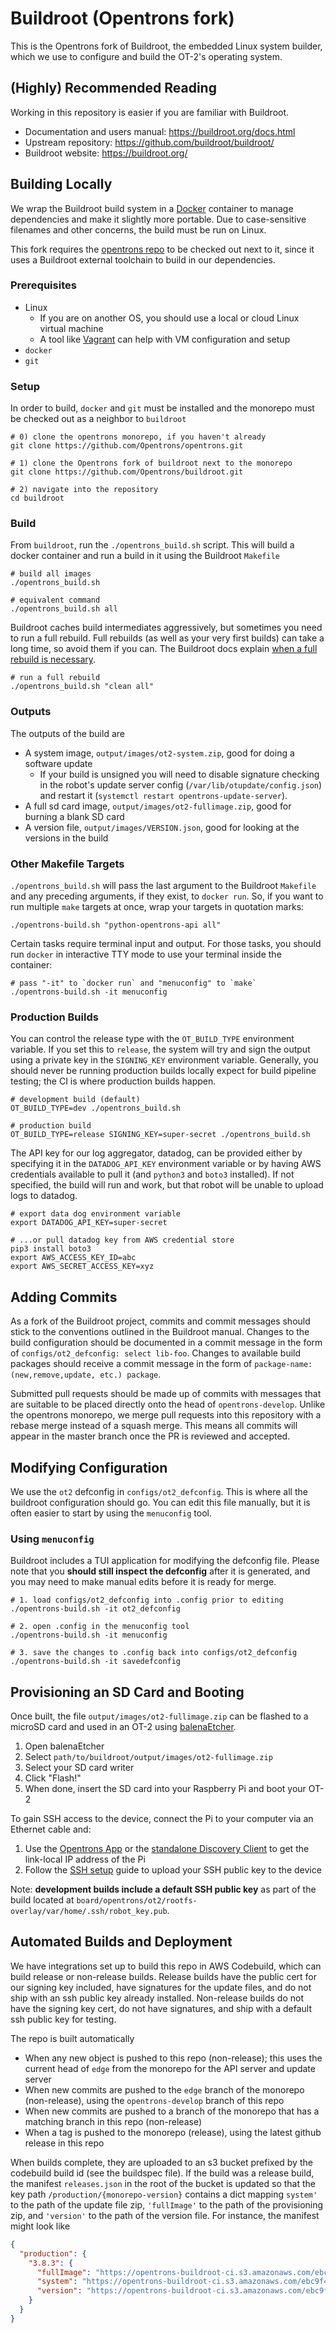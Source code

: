 # Buildroot (Opentrons fork)

This is the Opentrons fork of Buildroot, the embedded Linux system builder, which we use to configure and build the OT-2's operating system.

## (Highly) Recommended Reading

Working in this repository is easier if you are familiar with Buildroot.

- Documentation and users manual: <https://buildroot.org/docs.html>
- Upstream repository: <https://github.com/buildroot/buildroot/>
- Buildroot website: <https://buildroot.org/>

## Building Locally

We wrap the Buildroot build system in a [Docker][] container to manage dependencies and make it slightly more portable. Due to case-sensitive filenames and other concerns, the build must be run on Linux.

This fork requires the [opentrons repo](https://github.com/Opentrons/opentrons) to be checked out next to it, since it uses a Buildroot external toolchain to build in our dependencies.

[docker]: https://www.docker.com/

### Prerequisites

- Linux
  - If you are on another OS, you should use a local or cloud Linux virtual machine
  - A tool like [Vagrant][] can help with VM configuration and setup
- `docker`
- `git`

[vagrant]: https://www.vagrantup.com/

### Setup

In order to build, `docker` and `git` must be installed and the monorepo must be checked out as a neighbor to `buildroot`

```shell
# 0) clone the opentrons monorepo, if you haven't already
git clone https://github.com/Opentrons/opentrons.git

# 1) clone the Opentrons fork of buildroot next to the monorepo
git clone https://github.com/Opentrons/buildroot.git

# 2) navigate into the repository
cd buildroot
```

### Build

From `buildroot`, run the `./opentrons_build.sh` script. This will build a docker container and run a build in it using the Buildroot `Makefile`

```shell
# build all images
./opentrons_build.sh

# equivalent command
./opentrons_build.sh all
```

Buildroot caches build intermediates aggressively, but sometimes you need to run a full rebuild. Full rebuilds (as well as your very first builds) can take a long time, so avoid them if you can. The Buildroot docs explain [when a full rebuild is necessary][].

```shell
# run a full rebuild
./opentrons_build.sh "clean all"
```

[when a full rebuild is necessary]: https://buildroot.org/downloads/manual/manual.html#full-rebuild

### Outputs

The outputs of the build are

- A system image, `output/images/ot2-system.zip`, good for doing a software update
  - If your build is unsigned you will need to disable signature checking in the robot's update server config (`/var/lib/otupdate/config.json`) and restart it (`systemctl restart opentrons-update-server`).
- A full sd card image, `output/images/ot2-fullimage.zip`, good for burning a blank SD card
- A version file, `output/images/VERSION.json`, good for looking at the versions in the build

### Other Makefile Targets

`./opentrons_build.sh` will pass the last argument to the Buildroot `Makefile` and any preceding arguments, if they exist, to `docker run`. So, if you want to run multiple `make` targets at once, wrap your targets in quotation marks:

```shell
./opentrons-build.sh "python-opentrons-api all"
```

Certain tasks require terminal input and output. For those tasks, you should run `docker` in interactive TTY mode to use your terminal inside the container:

```shell
# pass "-it" to `docker run` and "menuconfig" to `make`
./opentrons-build.sh -it menuconfig
```

### Production Builds

You can control the release type with the `OT_BUILD_TYPE` environment variable. If you set this to `release`, the system will try and sign the output using a private key in the `SIGNING_KEY` environment variable. Generally, you should never be running production builds locally expect for build pipeline testing; the CI is where production builds happen.

```shell
# development build (default)
OT_BUILD_TYPE=dev ./opentrons_build.sh

# production build
OT_BUILD_TYPE=release SIGNING_KEY=super-secret ./opentrons_build.sh
```

The API key for our log aggregator, datadog, can be provided either by specifying it in the `DATADOG_API_KEY` environment variable or by having AWS credentials available to pull it (and `python3` and `boto3` installed). If not specified, the build will run and work, but that robot will be unable to upload logs to datadog.

```shell
# export data dog environment variable
export DATADOG_API_KEY=super-secret

# ...or pull datadog key from AWS credential store
pip3 install boto3
export AWS_ACCESS_KEY_ID=abc
export AWS_SECRET_ACCESS_KEY=xyz
```

## Adding Commits

As a fork of the Buildroot project, commits and commit messages should stick to the conventions outlined in the Buildroot manual. Changes to the build configuration should be documented in a commit message in the form of `configs/ot2_defconfig: select lib-foo`. Changes to available build packages should receive a commit message in the form of `package-name: (new,remove,update, etc.) package`.

Submitted pull requests should be made up of commits with messages that are suitable to be placed directly onto the head of `opentrons-develop`. Unlike the opentrons monorepo, we merge pull requests into this repository with a rebase merge instead of a squash merge. This means all commits will appear in the master branch once the PR is reviewed and accepted.

## Modifying Configuration

We use the `ot2` defconfig in `configs/ot2_defconfig`. This is where all the buildroot configuration should go. You can edit this file manually, but it is often easier to start by using the `menuconfig` tool.

### Using `menuconfig`

Buildroot includes a TUI application for modifying the defconfig file. Please note that you **should still inspect the defconfig** after it is generated, and you may need to make manual edits before it is ready for merge.

```shell
# 1. load configs/ot2_defconfig into .config prior to editing
./opentrons-build.sh -it ot2_defconfig

# 2. open .config in the menuconfig tool
./opentrons-build.sh -it menuconfig

# 3. save the changes to .config back into configs/ot2_defconfig
./opentrons-build.sh -it savedefconfig
```

## Provisioning an SD Card and Booting

Once built, the file `output/images/ot2-fullimage.zip` can be flashed to a microSD card and used in an OT-2 using [balenaEtcher][].

1. Open balenaEtcher
2. Select `path/to/buildroot/output/images/ot2-fullimage.zip`
3. Select your SD card writer
4. Click "Flash!"
5. When done, insert the SD card into your Raspberry Pi and boot your OT-2

To gain SSH access to the device, connect the Pi to your computer via an Ethernet cable and:

1. Use the [Opentrons App][] or the [standalone Discovery Client][] to get the link-local IP address of the Pi
2. Follow the [SSH setup][] guide to upload your SSH public key to the device

Note: **development builds include a default SSH public key** as part of the build located at `board/opentrons/ot2/rootfs-overlay/var/home/.ssh/robot_key.pub`.

[balenaetcher]: https://www.balena.io/etcher/
[opentrons app]: https://www.opentrons.com/ot-app/
[standalone discovery client]: https://github.com/Opentrons/discovery-client-standalone/
[ssh setup]: https://support.opentrons.com/en/articles/3203681

## Automated Builds and Deployment

We have integrations set up to build this repo in AWS Codebuild, which can build release or non-release builds. Release builds have the public cert for our signing key included, have signatures for the update files, and do not ship with an ssh public key already installed. Non-release builds do not have the signing key cert, do not have signatures, and ship with a default ssh public key for testing.

The repo is built automatically

- When any new object is pushed to this repo (non-release); this uses the current head of `edge` from the monorepo for the API server and update server
- When new commits are pushed to the `edge` branch of the monorepo (non-release), using the `opentrons-develop` branch of this repo
- When new commits are pushed to a branch of the monorepo that has a matching branch in this repo (non-release)
- When a tag is pushed to the monorepo (release), using the latest github release in this repo

When builds complete, they are uploaded to an s3 bucket prefixed by the codebuild build id (see the buildspec file). If the build was a release build, the manifest `releases.json` in the root of the bucket is updated so that the key path `/production/{monorepo-version}` contains a dict mapping `system'` to the path of the update file zip, `'fullImage'` to the path of the provisioning zip, and `'version'` to the path of the version file. For instance, the manifest might look like

```json
{
  "production": {
    "3.8.3": {
      "fullImage": "https://opentrons-buildroot-ci.s3.amazonaws.com/ebc9f421-04db-4ec8-87bd-f990c69bbd80/opentrons-buildroot/ot2-fullimage.zip",
      "system": "https://opentrons-buildroot-ci.s3.amazonaws.com/ebc9f421-04db-4ec8-87bd-f990c69bbd80/opentrons-buildroot/ot2-system.zip",
      "version": "https://opentrons-buildroot-ci.s3.amazonaws.com/ebc9f421-04db-4ec8-87bd-f990c69bbd80/opentrons-buildroot/VERSION.json"
    }
  }
}
```
